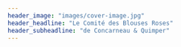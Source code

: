 ```yaml
---
header_image: "images/cover-image.jpg"
header_headline: "Le Comité des Blouses Roses"
header_subheadline: "de Concarneau & Quimper"
---
```

